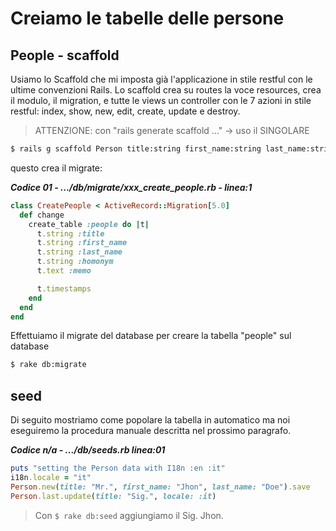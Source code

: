 # Creiamo le tabelle delle persone


## People - scaffold

Usiamo lo Scaffold che mi imposta già l'applicazione in stile restful con le ultime convenzioni Rails.
Lo scaffold crea su routes la voce resources, crea il modulo, il migration, e tutte le views un controller con le 7 azioni in stile restful: index, show, new, edit, create, update e destroy. 

> ATTENZIONE: con "rails generate scaffold ..." -> uso il SINGOLARE

```bash
$ rails g scaffold Person title:string first_name:string last_name:string homonym:string memo:text
```

questo crea il migrate:

***Codice 01 - .../db/migrate/xxx_create_people.rb - linea:1***

```ruby
class CreatePeople < ActiveRecord::Migration[5.0]
  def change
    create_table :people do |t|
      t.string :title
      t.string :first_name
      t.string :last_name
      t.string :homonym
      t.text :memo

      t.timestamps
    end
  end
end
```

Effettuiamo il migrate del database per creare la tabella "people" sul database

```bash
$ rake db:migrate
```



## seed

Di seguito mostriamo come popolare la tabella in automatico ma noi eseguiremo la procedura manuale descritta nel prossimo paragrafo.

***Codice n/a - .../db/seeds.rb linea:01***

```ruby
puts "setting the Person data with I18n :en :it"
i18n.locale = "it"
Person.new(title: "Mr.", first_name: "Jhon", last_name: "Doe").save
Person.last.update(title: "Sig.", locale: :it)
```

> Con `$ rake db:seed` aggiungiamo il Sig. Jhon.
